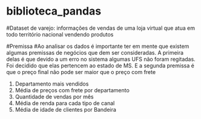 # biblioteca_pandas

#Dataset de varejo: informações de vendas de uma loja virtual que atua em todo território nacional vendendo produtos

#Premissa
#Ao analisar os dados é importante ter em mente que existem algumas premissas de negócios que dem ser consideradas. A primeira delas é que devido a um erro no sistema algumas UFS não foram regitadas. Foi decidido que elas pertencem ao estado de MS. E a segunda premissa é que o preço final não pode ser maior que o preço com frete

1. Departamento mais vendidos
2. Média de preços com frete por departamento
3. Quantidade de vendas por mês
4. Média de renda para cada tipo de canal
5. Média de idade de clientes por Bandeira
